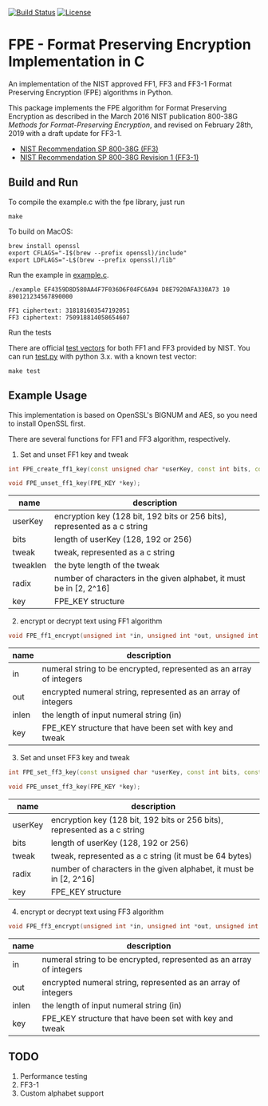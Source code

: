 [![Build Status](https://app.travis-ci.com/mysto/clang-fpe.svg?branch=master)](https://app.travis-ci.com/mysto/clang-fpe)
[![License](https://img.shields.io/badge/License-MIT-blue.svg)](https://opensource.org/licenses/MIT)


# FPE - Format Preserving Encryption Implementation in C

An implementation of the NIST approved FF1, FF3 and FF3-1 Format Preserving Encryption (FPE) algorithms in Python.

This package implements the FPE algorithm for Format Preserving Encryption as described in the March 2016 NIST publication 800-38G _Methods for Format-Preserving Encryption_,
and revised on February 28th, 2019 with a draft update for FF3-1.

* [NIST Recommendation SP 800-38G (FF3)](http://nvlpubs.nist.gov/nistpubs/SpecialPublications/NIST.SP.800-38G.pdf)
* [NIST Recommendation SP 800-38G Revision 1 (FF3-1)](https://nvlpubs.nist.gov/nistpubs/SpecialPublications/NIST.SP.800-38Gr1-draft.pdf)

## Build and Run

To compile the example.c with the fpe library, just run

`make`

To build on MacOS:
```shell
brew install openssl
export CFLAGS="-I$(brew --prefix openssl)/include"
export LDFLAGS="-L$(brew --prefix openssl)/lib"
```
Run the example in
[example.c](https://github.com/0NG/Format-Preserving-Encryption/blob/master/example.c). 

```shell
./example EF4359D8D580AA4F7F036D6F04FC6A94 D8E7920AFA330A73 10 890121234567890000

FF1 ciphertext: 318181603547192051
FF3 ciphertext: 750918814058654607
```
Run the tests

There are official [test vectors](http://csrc.nist.gov/groups/ST/toolkit/examples.html) for both FF1 and FF3 provided by NIST. You can run [test.py](https://github.com/0NG/Format-Preserving-Encryption/blob/master/test.py) with python 3.x.
with a known test vector:

```shell
make test
```
## Example Usage

This implementation is based on OpenSSL's BIGNUM and AES, so you need to install OpenSSL first.

There are several functions for FF1 and FF3 algorithm, respectively.

1. Set and unset FF1 key and tweak

```c++
int FPE_create_ff1_key(const unsigned char *userKey, const int bits, const unsigned char *tweak, const unsigned int tweaklen, FPE_KEY *key);

void FPE_unset_ff1_key(FPE_KEY *key);
```

| name     | description                              |
| -------- | ---------------------------------------- |
| userKey  | encryption key (128 bit, 192 bits or 256 bits), represented as a c string |
| bits     | length of userKey (128, 192 or 256)      |
| tweak    | tweak, represented as a c string         |
| tweaklen | the byte length of the tweak             |
| radix    | number of characters in the given alphabet, it must be in [2, 2^16] |
| key      | FPE_KEY structure                        |

2. encrypt or decrypt text using FF1 algorithm

```c++
void FPE_ff1_encrypt(unsigned int *in, unsigned int *out, unsigned int inlen, unsigned int radix, FPE_KEY *key)
```

| name  | description                              |
| ----- | ---------------------------------------- |
| in    | numeral string to be encrypted, represented as an array of integers |
| out   | encrypted numeral string, represented as an array of integers |
| inlen | the length of input numeral string (in)  |
| key   | FPE_KEY structure that have been set with key and tweak |

3. Set and unset FF3 key and tweak

```c++
int FPE_set_ff3_key(const unsigned char *userKey, const int bits, const unsigned char *tweak, FPE_KEY *key);

void FPE_unset_ff3_key(FPE_KEY *key);
```

| name    | description                              |
| ------- | ---------------------------------------- |
| userKey | encryption key (128 bit, 192 bits or 256 bits), represented as a c string |
| bits    | length of userKey (128, 192 or 256)      |
| tweak   | tweak, represented as a c string (it must be 64 bytes) |
| radix   | number of characters in the given alphabet, it must be in [2, 2^16] |
| key     | FPE_KEY structure                        |

4. encrypt or decrypt text using FF3 algorithm

```c++
void FPE_ff3_encrypt(unsigned int *in, unsigned int *out, unsigned int inlen, unsigned int radix, FPE_KEY *key);
```

| name  | description                              |
| ----- | ---------------------------------------- |
| in    | numeral string to be encrypted, represented as an array of integers |
| out   | encrypted numeral string, represented as an array of integers |
| inlen | the length of input numeral string (in)  |
| key   | FPE_KEY structure that have been set with key and tweak |

## TODO

1. Performance testing
2. FF3-1
3. Custom alphabet support
